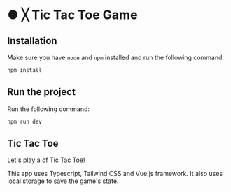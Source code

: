 # **● ╳ Tic Tac Toe Game**

## **Installation**

Make sure you have `node` and `npm` installed and run the following command:

```bash
npm install
```

## **Run the project**

Run the following command:

```bash
npm run dev
```

## **Tic Tac Toe**

Let's play a of Tic Tac Toe!

This app uses Typescript, Tailwind CSS and Vue.js framework. It also uses local storage to save the game's state.